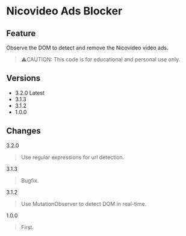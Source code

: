 # Nicovideo Ads Blocker


## Feature
Observe the DOM to detect and remove the Nicovideo video ads.
> ⚠️CAUTION: This code is for educational and personal use only.

## Versions
* 3.2.0 Latest
* 3.1.3
* 3.1.2 
* 1.0.0


## Changes
3.2.0 
> Use regular expressions for url detection.

3.1.3
> Bugfix.

3.1.2
> Use MutationObserver to detect DOM in real-time.

1.0.0
> First.